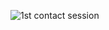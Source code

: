 ![1st contact session](https://github.com/user-attachments/assets/a3dbcd15-ae79-45d3-998d-07b40690c486)

